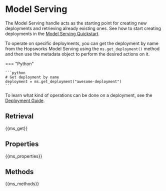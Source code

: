# Model Serving

The Model Serving handle acts as the starting point for creating new deployments and retrieving already existing ones. See how to start creating deployments in the [Model Serving Quickstart](../../../model-serving/quickstart/#create).

To operate on specific deployments, you can get the deployment by name from the Hopsworks Model Serving using the `ms.get_deployment()` method and then use the metadata object to perform the desired actions on it.

=== "Python"

    ```python
    # Get deployment by name
    deployment = ms.get_deployment("awesome-deployment")
    ```

To learn what kind of operations can be done on a deployment, see the [Deployment Guide](deployment.md).

## Retrieval

{{ms_get}}

## Properties

{{ms_properties}}

## Methods

{{ms_methods}}
